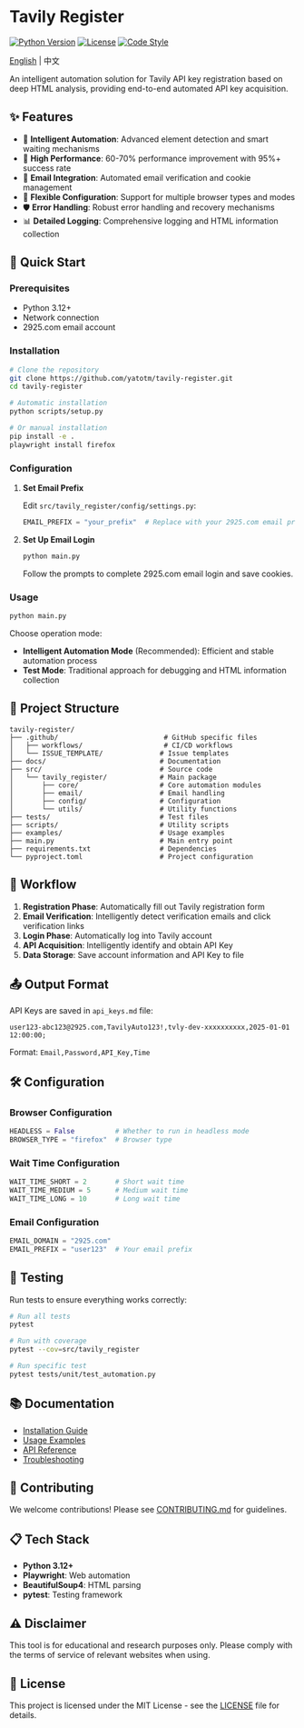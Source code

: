 # Tavily Register

[![Python Version](https://img.shields.io/badge/python-3.12+-blue.svg)](https://python.org)
[![License](https://img.shields.io/badge/license-MIT-green.svg)](LICENSE)
[![Code Style](https://img.shields.io/badge/code%20style-black-000000.svg)](https://github.com/psf/black)

[English](README_EN.md) | 中文

An intelligent automation solution for Tavily API key registration based on deep HTML analysis, providing end-to-end automated API key acquisition.

## ✨ Features

- 🧠 **Intelligent Automation**: Advanced element detection and smart waiting mechanisms
- 🚀 **High Performance**: 60-70% performance improvement with 95%+ success rate
- 📧 **Email Integration**: Automated email verification and cookie management
- 🔧 **Flexible Configuration**: Support for multiple browser types and modes
- 🛡️ **Error Handling**: Robust error handling and recovery mechanisms
- 📊 **Detailed Logging**: Comprehensive logging and HTML information collection

## 🚀 Quick Start

### Prerequisites

- Python 3.12+
- Network connection
- 2925.com email account

### Installation

```bash
# Clone the repository
git clone https://github.com/yatotm/tavily-register.git
cd tavily-register

# Automatic installation
python scripts/setup.py

# Or manual installation
pip install -e .
playwright install firefox
```

### Configuration

1. **Set Email Prefix**

   Edit `src/tavily_register/config/settings.py`:
   ```python
   EMAIL_PREFIX = "your_prefix"  # Replace with your 2925.com email prefix
   ```

2. **Set Up Email Login**
   ```bash
   python main.py
   ```
   Follow the prompts to complete 2925.com email login and save cookies.

### Usage

```bash
python main.py
```

Choose operation mode:
- **Intelligent Automation Mode** (Recommended): Efficient and stable automation process
- **Test Mode**: Traditional approach for debugging and HTML information collection

## 📁 Project Structure

```
tavily-register/
├── .github/                          # GitHub specific files
│   ├── workflows/                    # CI/CD workflows
│   └── ISSUE_TEMPLATE/              # Issue templates
├── docs/                            # Documentation
├── src/                             # Source code
│   └── tavily_register/             # Main package
│       ├── core/                    # Core automation modules
│       ├── email/                   # Email handling
│       ├── config/                  # Configuration
│       └── utils/                   # Utility functions
├── tests/                           # Test files
├── scripts/                         # Utility scripts
├── examples/                        # Usage examples
├── main.py                          # Main entry point
├── requirements.txt                 # Dependencies
└── pyproject.toml                   # Project configuration
```

## 🔄 Workflow

1. **Registration Phase**: Automatically fill out Tavily registration form
2. **Email Verification**: Intelligently detect verification emails and click verification links
3. **Login Phase**: Automatically log into Tavily account
4. **API Acquisition**: Intelligently identify and obtain API Key
5. **Data Storage**: Save account information and API Key to file

## 📤 Output Format

API Keys are saved in `api_keys.md` file:

```text
user123-abc123@2925.com,TavilyAuto123!,tvly-dev-xxxxxxxxxx,2025-01-01 12:00:00;
```

Format: `Email,Password,API_Key,Time`

## 🛠️ Configuration

### Browser Configuration

```python
HEADLESS = False          # Whether to run in headless mode
BROWSER_TYPE = "firefox"  # Browser type
```

### Wait Time Configuration

```python
WAIT_TIME_SHORT = 2       # Short wait time
WAIT_TIME_MEDIUM = 5      # Medium wait time
WAIT_TIME_LONG = 10       # Long wait time
```

### Email Configuration

```python
EMAIL_DOMAIN = "2925.com"
EMAIL_PREFIX = "user123"  # Your email prefix
```

## 🧪 Testing

Run tests to ensure everything works correctly:

```bash
# Run all tests
pytest

# Run with coverage
pytest --cov=src/tavily_register

# Run specific test
pytest tests/unit/test_automation.py
```

## 📚 Documentation

- [Installation Guide](docs/installation.md)
- [Usage Examples](docs/usage.md)
- [API Reference](docs/api.md)
- [Troubleshooting](docs/troubleshooting.md)

## 🤝 Contributing

We welcome contributions! Please see [CONTRIBUTING.md](CONTRIBUTING.md) for guidelines.

## 📋 Tech Stack

- **Python 3.12+**
- **Playwright**: Web automation
- **BeautifulSoup4**: HTML parsing
- **pytest**: Testing framework

## ⚠️ Disclaimer

This tool is for educational and research purposes only. Please comply with the terms of service of relevant websites when using.

## 📄 License

This project is licensed under the MIT License - see the [LICENSE](LICENSE) file for details.
